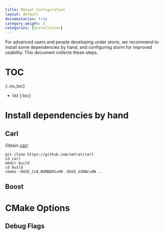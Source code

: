 ```yaml
---
title: Manual Configuration
layout: default
documentation: true
category_weight: 3
categories: [Installation]
---
```


For advanced users and people developing under storm, we recommend to install some dependencies by hand, and configuring storm for improved usability.
This document collects these steps.

# TOC
 {:.no_toc}
- list
{:toc}

# Install dependencies by hand

## Carl

Obtain [carl](https://github.com/smtrat/carl):

```shell
git clone https://github.com/smtrat/carl
cd carl
mkdir build
cd build
cmake -DUSE_CLN_NUMBERS=ON -DUSE_GINAC=ON ..
```


## Boost

# CMake Options

## Debug Flags

